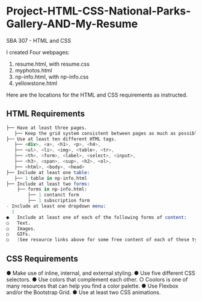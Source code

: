 # Project-HTML-CSS-National-Parks-Gallery-AND-My-Resume
SBA 307 - HTML and CSS

I created <str>Four</str> webpages:
1. resume.html, with resume.css
2. myphotos.html
3. np-info.html, with np-info.css
4. yellowstone.html

Here are the locations for the HTML and CSS requirements as instructed.
## HTML Requirements
```s
├── Have at least three pages.
   ├── Keep the grid system consistent between pages as much as possible.
├── Use at least ten different HTML tags.
   ├── <div>, <a>, <h1>, <p>, <h4>, 
   ├── <ul>, <li>, <img>, <table>, <tr>, 
   ├── <th>, <form>, <label>, <select>, <input>,
   ├── <h3>, <span>, <sup>, <h2>, <ol>, 
   ├── <html>, <body>, <head>
├── Include at least one table: 
   ├── 1 table in np-info.html
├── Include at least two forms:
    ├── forms in np-info.html: 
        ├── 1 contanct form
        ├── 1 subscription form
- Include at least one dropdown menu:
  1
●	Include at least one of each of the following forms of content: 
○	Text.
○	Images.
○	GIFs.
○	(See resource links above for some free content of each of these types.)
```

## CSS Requirements
●	Make use of inline, internal, and external styling.
●	Use five different CSS selectors.
●	Use colors that complement each other.
○	Coolors is one of many resources that can help you find a color palette.
●	Use Flexbox and/or the Bootstrap Grid.
●	Use at least two CSS animations.

